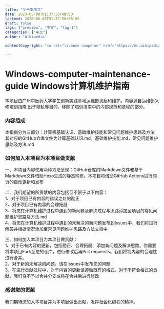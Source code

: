 ```yaml
---
title: "关于本项目"
date: 2020-06-08T01:37:56+08:00
lastmod: 2020-06-08T01:37:56+08:00
draft: false
tags: ["preview", "中文", "tag-1"]
categories: ["中文"]
author: "Wikipedia"

contentCopyright: '<a rel="license noopener" href="https://en.wikipedia.org/wiki/Wikipedia:Text_of_Creative_Commons_Attribution-ShareAlike_3.0_Unported_License" target="_blank">Creative Commons Attribution-ShareAlike License</a>'

---
```

# Windows-computer-maintenance-guide Windows计算机维护指南
本项目由广州中医药大学学生创新实践基地运维部发起和维护。内容源自运维部义修培训指南,出于隐私等目的，移除了培训指南中的内部规范和章程的部分。    
### 内容组成
本指南分为三部分：计算机基础认识、基础维护技能和常见问题维护思路及方法   
其对应的GitHub仓库文件为计算基础认识.md，基础维护技能.md，常见问题维护思路及方法.md
### 如何加入本项目为本项目做贡献
一、本项目内容使用两种方法呈现：GitHub仓库的Markdown文件和基于Markdown文件借助Hexo生成的静态网页。本项目将借助GitHub Actions进行网页的自动更新和发布

二、我们期望的所贡献的内容包括但不限于以下内容：   
1、对于项目已有内容的错误之处的勘正     
2、对于项目已有内容的合理拓展  
3、将您在计算机维护过程中遇到的新问题及解决过程与思路添加至项目的常见问题维护思路及方法.md  
4、将您在计算机维护过程中遇到的未解决的新问题发布到Issues中，我们将进行解答并根据情况添加至常见问题维护思路及方法文档中  

三、如何加入本项目为本项目做贡献：  
1、对于已有内容的更新，包括勘正、合理拓展、添加新问题及解决思路。你需要将本项目Fork至您的仓库，进行修改后再Pull requersts。我们将视内容的合理性进行合并。      
2、对于新的未解决的问题，请在Issues中发布您的问题    
3、在进行贡献过程中，对于内容的更新请遵循既有的格式，对于不符合格式的贡献，我们将不予以合并分支或将在合并后进行修改
### 感谢您的贡献
我们期待您加入本项目并为本项目做出贡献，发挥社会化编程的精神。
